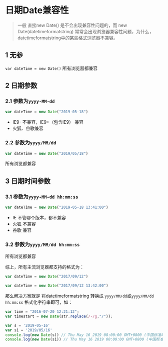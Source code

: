 # 日期Date兼容性

> 一般 直接new Date() 是不会出现兼容性问题的，而 new Date(datetimeformatstring) 常常会出现浏览器兼容性问题，为什么，datetimeformatstring中的某些格式浏览器不兼容。


## 1 无参

`var dateTime = new Date()` 所有浏览器都兼容

## 2 日期参数

### 2.1 参数为`yyyy-MM-dd`

```js
var dateTime = new Date("2019-05-18")
```

- IE9- 不兼容，IE9+（包含IE9） 兼容
- 火狐、谷歌兼容

### 2.2 参数为`yyyy/MM/dd`

```js
var dateTime = new Date("2019/05/18")
```

所有浏览都兼容

## 3 日期时间参数

### 3.1 参数为`yyyy-MM-dd hh:mm:ss`


```js
var dateTime = new Date("2019-05-18 13:41:00")
```

- IE 不管哪个版本，都不兼容
- 火狐 不兼容
- 谷歌 兼容

### 3.2 参数为`yyyy/MM/dd hh:mm:ss`

所有浏览都兼容


综上，所有主流浏览器都支持的格式为：

```js
var dateTime = new Date("2017/09/12")
```

```js
var dateTime = new Date("2017/09/12 13:42:00")
```

那么解决方案就是 将datetimeformatstring 转换成 `yyyy/MM/dd`或`yyyy/MM/dd hh:mm:ss` 格式化字符串即可，如：

```js
var time = "2016-07-20 12:21:12";
var timestart = new Date(str.replace(/-/g,"/"));
```

```js
var s = '2019-05-16'
var s1 = '2019/05/16'
console.log(new Date(s)) // Thu May 16 2019 08:00:00 GMT+0800 (中国标准时间)，注意这里是8点
console.log(new Date(s1)) // Thu May 16 2019 00:00:00 GMT+0800 (中国标准时间)， 注意这里是0点
```
